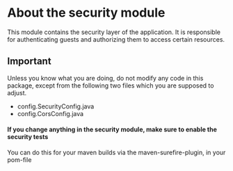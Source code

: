# About the security module

This module contains the security layer of the application. It is responsible for authenticating guests and authorizing them to access certain resources.

## Important
Unless you know what you are doing, do not modify any code in this package, except from the following two files which you are supposed to adjust.

- config.SecurityConfig.java
- config.CorsConfig.java

#### If you change anything in the security module, make sure to enable the security tests
You can do this for your maven builds via the maven-surefire-plugin, in your pom-file

